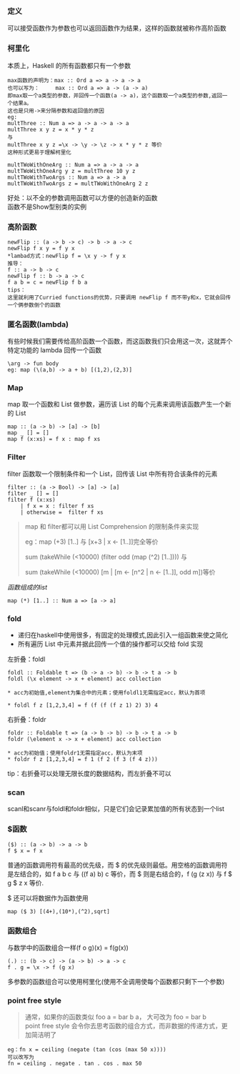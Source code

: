 ### 定义
可以接受函数作为参数也可以返回函数作为结果，这样的函数就被称作高阶函数
### 柯里化
本质上，Haskell 的所有函数都只有一个参数
```
max函数的声明为：max :: Ord a => a -> a -> a
也可以写为：     max :: Ord a => a -> (a -> a)
即max取一个a类型的参数，并回传一个函数(a -> a)，这个函数取一个a类型的参数,返回一个结果a。
这也是只用->来分隔参数和返回值的原因 
eg:
multThree :: Num a => a -> a -> a -> a
multThree x y z = x * y * z
与
multThree x y z =\x -> \y -> \z -> x * y * z 等价
这种形式更易于理解柯里化

multTWoWithOneArg :: Num a => a -> a -> a
multTWoWithOneArg y z = multThree 10 y z
multTWoWithTwoArgs :: Num a => a -> a
multTWoWithTwoArgs z = multTWoWithOneArg 2 z
```
好处：以不全的参数调用函数可以方便的创造新的函数  
函数不是Show型别类的实例  

### 高阶函数
```
newFlip :: (a -> b -> c) -> b -> a -> c
newFlip f x y = f y x
*lambad方式：newFlip f = \x y -> f y x
推导：
f :: a -> b -> c
newFlip f :: b -> a -> c
f a b = c = newFlip f b a
tips：
这里就利用了Curried functions的优势，只要调用 newFlip f 而不带y和x，它就会回传一个俩参数倒个的函数
```

### 匿名函数(lambda)
有些时候我们需要传给高阶函数一个函数，而这函数我们只会用这一次，这就弄个特定功能的 lambda 回传一个函数
```
\arg -> fun body
eg: map (\(a,b) -> a + b) [(1,2),(2,3)]
```

### Map
map 取一个函数和 List 做参数，遍历该 List 的每个元素来调用该函数产生一个新的 List
```
map :: (a -> b) -> [a] -> [b]
map _ [] = []
map f (x:xs) = f x : map f xs 
```
### Filter
filter 函数取一个限制条件和一个 List，回传该 List 中所有符合该条件的元素
```
filter :: (a -> Bool) -> [a] -> [a]
filter _ [] = []
filter f (x:xs)
    | f x = x : filter f xs
    | otherwise =  filter f xs
```
> map 和 filter都可以用 List Comprehension 的限制条件来实现
>
> eg：map (+3) [1..] 与 [x+3 | x <- [1..]]完全等价
>
> sum (takeWhile (<10000) (filter odd (map (^2) [1..]))) 与
>
> sum (takeWhile (<10000) [m | [m <- [n^2 | n <- [1..]], odd m])等价

*函数组成的list*
```
map (*) [1..] :: Num a => [a -> a]
```

### fold
+ 递归在haskell中使用很多，有固定的处理模式,因此引入一组函数来使之简化  
+ 所有遍历 List 中元素并据此回传一个值的操作都可以交给 fold 实现

左折叠：foldl  
```
foldl :: Foldable t => (b -> a -> b) -> b -> t a -> b
foldl (\x element -> x + element) acc collection

* acc为初始值,element为集合中的元素；使用foldl1无需指定acc，默认为首项

* foldl f z [1,2,3,4] = f (f (f (f z 1) 2) 3) 4
```
右折叠：foldr
```
foldr :: Foldable t => (a -> b -> b) -> b -> t a -> b   
foldr (\element x -> x + element) acc collection

* acc为初始值；使用foldr1无需指定acc，默认为末项
* foldr f z [1,2,3,4] = f 1 (f 2 (f 3 (f 4 z)))
```
tip：右折叠可以处理无限长度的数据结构，而左折叠不可以

### scan
scanl和scanr与foldl和foldr相似，只是它们会记录累加值的所有状态到一个list

### $函数
```
($) :: (a -> b) -> a -> b  
f $ x = f x  
```
普通的函数调用符有最高的优先级，而 $ 的优先级则最低。用空格的函数调用符是左结合的，如 f a b c 与 ((f a) b) c 等价，而 $ 则是右结合的，f (g (z x)) 与 f $ g $ z x 等价.  

$ 还可以将数据作为函数使用
```
map ($ 3) [(4+),(10*),(^2),sqrt]  

```

### 函数组合
与数学中的函数组合一样(f o g)(x) = f(g(x))
```
(.) :: (b -> c) -> (a -> b) -> a -> c
f . g = \x -> f (g x)
```
多参数的函数组合可以使用柯里化(使用不全调用使每个函数都只剩下一个参数)

### point free style
> 通常，如果你的函数类似 foo a = bar b a， 大可改为 foo = bar b  
point free style 会令你去思考函数的组合方式，而非数据的传递方式，更加简洁明了
```
eg：fn x = ceiling (negate (tan (cos (max 50 x)))) 
可以改写为
fn = ceiling . negate . tan . cos . max 50
```